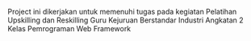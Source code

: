 Project ini dikerjakan untuk memenuhi tugas pada kegiatan  Pelatihan Upskilling dan Reskilling Guru Kejuruan Berstandar Industri Angkatan 2 Kelas Pemrograman Web Framework

